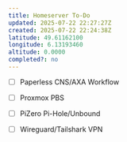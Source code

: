 ```yaml
---
title: Homeserver To-Do
updated: 2025-07-22 22:27:27Z
created: 2025-07-22 22:24:38Z
latitude: 49.61162100
longitude: 6.13193460
altitude: 0.0000
completed?: no
---
```


- [ ] Paperless CNS/AXA Workflow

- [ ] Proxmox PBS

- [ ] PiZero Pi-Hole/Unbound

- [ ] Wireguard/Tailshark VPN